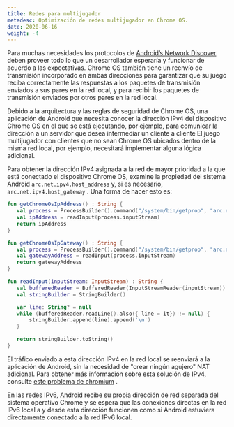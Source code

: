 ```yaml
---
title: Redes para multijugador
metadesc: Optimización de redes multijugador en Chrome OS.
date: 2020-06-16
weight: -4
---
```


Para muchas necesidades los protocolos de [Android’s Network Discover](https://developer.android.com/training/connect-devices-wirelessly/nsd?hl={{locale.code}}) deben proveer todo lo que un desarrollador esperaría y funcionar de acuerdo a las expectativas. Chrome OS también tiene un reenvío de transmisión incorporado en ambas direcciones para garantizar que su juego reciba correctamente las respuestas a los paquetes de transmisión enviados a sus pares en la red local, y para recibir los paquetes de transmisión enviados por otros pares en la red local.

Debido a la arquitectura y las reglas de seguridad de Chrome OS, una aplicación de Android que necesita conocer la dirección IPv4 del dispositivo Chrome OS en el que se está ejecutando, por ejemplo, para comunicar la dirección a un servidor que desea intermediar un cliente a cliente El juego multijugador con clientes que no sean Chrome OS ubicados dentro de la misma red local, por ejemplo, necesitará implementar alguna lógica adicional.

Para obtener la dirección IPv4 asignada a la red de mayor prioridad a la que está conectado el dispositivo Chrome OS, examine la propiedad del sistema Android `arc.net.ipv4.host_address` y, si es necesario, `arc.net.ipv4.host_gateway` . Una forma de hacer esto es:

```kotlin {title="Sample Kotlin" .code-figure}
fun getChromeOsIpAddress() : String {
   val process = ProcessBuilder().command("/system/bin/getprop", "arc.net.ipv4.host_address").start()
   val ipAddress = readInput(process.inputStream)
   return ipAddress
}

fun getChromeOsIpGateway() : String {
   val process = ProcessBuilder().command("/system/bin/getprop", "arc.net.ipv4.host_gateway").start()
   val gatewayAddress = readInput(process.inputStream)
   return gatewayAddress
}

fun readInput(inputStream: InputStream) : String {
   val bufferedReader = BufferedReader(InputStreamReader(inputStream))
   val stringBuilder = StringBuilder()

   var line: String? = null
   while (bufferedReader.readLine().also({ line = it}) != null) {
       stringBuilder.append(line).append('\n')
   }

   return stringBuilder.toString()
}
```

El tráfico enviado a esta dirección IPv4 en la red local se reenviará a la aplicación de Android, sin la necesidad de "crear ningún agujero" NAT adicional. Para obtener más información sobre esta solución de IPv4, consulte [este problema de chromium](https://bugs.chromium.org/p/chromium/issues/detail?id=1041716) .

En las redes IPv6, Android recibe su propia dirección de red separada del sistema operativo Chrome y se espera que las conexiones directas en la red IPv6 local a y desde esta dirección funcionen como si Android estuviera directamente conectado a la red IPv6 local.
